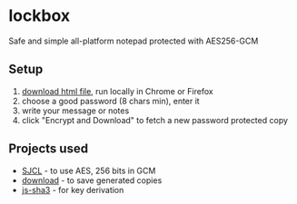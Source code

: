 # lockbox
Safe and simple all-platform notepad protected with AES256-GCM

## Setup

1. [download html file](http://pagedemos.com/lockbox_demo/download), run locally in Chrome or Firefox
2. choose a good password (8 chars min), enter it
3. write your message or notes
4. click "Encrypt and Download" to fetch a new password protected copy 

## Projects used

* [SJCL](https://github.com/bitwiseshiftleft/sjcl) - to use AES, 256 bits in GCM
* [download](https://github.com/rndme/download) - to save generated copies
* [js-sha3](https://github.com/emn178/js-sha3) - for key derivation
